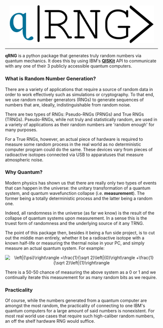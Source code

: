 <p align="center">
  <img src="qRNG.png" width="475px"/>
</p>

-----------------

**qRNG** is a python package that generates truly random numbers via quantum mechanics. It does this by using IBM's [**QISKit**](https://qiskit.org/) API to communicate with any one of their 3 publicly accessible quantum computers.

<!-- ### Installation
You can use the pip package manager to install the current release of qRNG (along with its dependencies):
```
pip install qrng
```

Upgrading is as simple as:
```
pip install qrng -U
``` -->

### What is Random Number Generation?
There are a variety of applications that require a source of random data in order to work effectively such as simulations or cryptography. To that end, we use random number generators (RNGs) to generate sequences of numbers that are, ideally, indistinguishable from random noise.

There are two types of RNGs: Pseudo-RNGs (PRNGs) and True RNGs (TRNGs). Pseudo-RNGs, while not truly and statistically random, are used in a variety of applications as their random numbers are 'random enough' for many purposes.

For a True RNGs, however, an actual piece of hardware is required to measure some random process in the real world as no deterministic computer program could do the same. These devices vary from pieces of radioactive isotopes connected via USB to apparatuses that measure atmospheric noise.

### Why Quantum?
Modern physics has shown us that there are really only two types of events that can happen in the universe: the unitary transformation of a quantum system, and quantum wavefunction collapse (i.e. **measurement**). The former being a totally deterministic process and the latter being a random one.

Indeed, all randomness in the universe (as far we know) is the result of the collapse of quantum systems upon measurement. In a sense this is the truest form of randomness and the underlying source of it any TRNG.

The point of this package then, besides it being a fun side project, is to cut out the middle man entirely, whether it be a radioactive isotope with a known half-life or measuring the thermal noise in your PC, and simply measure an actual quantum system. For example:

<p align="center">
  <img src="https://latex.codecogs.com/png.latex?\dpi{150}&space;\left|{\psi}\right\rangle&space;=\frac{1}{\sqrt&space;2}\left|{0}\right\rangle&space;&plus;\frac{1}{\sqrt&space;2}\left|{1}\right\rangle" title="\left|{\psi}\right\rangle =\frac{1}{\sqrt 2}\left|{0}\right\rangle +\frac{1}{\sqrt 2}\left|{1}\right\rangle" />
</p>

There is a 50-50 chance of measuring the above system as a 0 or 1 and we continually iterate this measurement for as many random bits as we require.

### Practicality
Of course, while the numbers generated from a quantum computer are amongst the most random, the practicality of connecting to one IBM's quantum computers for a large amount of said numbers is nonexistent. For most real world use cases that require such high-caliber random numbers, an off the shelf hardware RNG would suffice.
